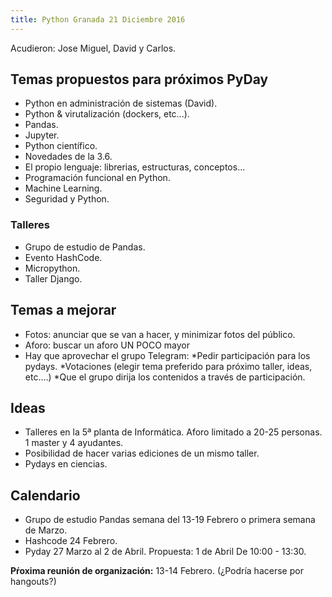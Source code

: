 ```yaml
---
title: Python Granada 21 Diciembre 2016
---
```


Acudieron: Jose Miguel, David y Carlos.

## Temas propuestos para próximos PyDay

* Python en administración de sistemas (David).
* Python & virutalización (dockers, etc...).
* Pandas.
* Jupyter.
* Python científico.
* Novedades de la 3.6.
* El propio lenguaje: librerias, estructuras, conceptos...
* Programación funcional en Python.
* Machine Learning.
* Seguridad y Python.

### Talleres

* Grupo de estudio de Pandas.
* Evento HashCode.
* Micropython.
* Taller Django.


## Temas a mejorar

* Fotos: anunciar que se van a hacer, y minimizar fotos del público.
* Aforo: buscar un aforo UN POCO mayor
* Hay que aprovechar el grupo Telegram:
	*Pedir participación para los pydays.
	*Votaciones (elegir tema preferido para próximo taller, ideas, etc....)
	*Que el grupo dirija los contenidos a través de participación.

## Ideas

* Talleres en la 5ª planta de Informática. Aforo limitado a 20-25 personas. 1 master y 4 ayudantes. 
* Posibilidad de hacer varias ediciones de un mismo taller.
* Pydays en ciencias.



## Calendario

* Grupo de estudio Pandas semana del 13-19 Febrero o primera semana de Marzo.
* Hashcode 24 Febrero.
* Pyday 27 Marzo al 2 de Abril. Propuesta: 1 de Abril  De 10:00 - 13:30.

**Pŕoxima reunión de organización:** 13-14 Febrero. (¿Podría hacerse por hangouts?)
